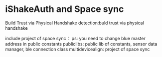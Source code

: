 # iShakeAuth and Space sync

Build Trust via Physical Handshake
detection:buld trust via physical handshake

include project of space sync：
ps: you need to change blue master address in public constants
publiclibs: public lib of constants, 
sensor data manager, 
ble connection class
multidevicealign: project of space sync
